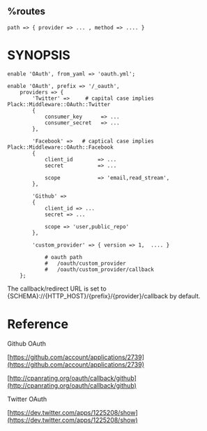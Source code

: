 ## %routes

	path => { provider => ... , method => .... }

# SYNOPSIS

	enable 'OAuth', from_yaml => 'oauth.yml';

	enable 'OAuth', prefix => '/_oauth',
        providers => {
            'Twitter' =>     # capital case implies Plack::Middleware::OAuth::Twitter
            {
                consumer_key      => ...
                consumer_secret   => ...
            },

            'Facebook' =>   # captical case implies Plack::Middleware::OAuth::Facebook
            {
                client_id        => ...
                secret           => ...

                scope            => 'email,read_stream',
            },

            'Github' => 
			{
                client_id => ...
                secret => ...

                scope => 'user,public_repo'
            },

			'custom_provider' => { version => 1,  .... }

				# oauth path
				#   /oauth/custom_provider
				#   /oauth/custom_provider/callback
		};

The callback/redirect URL is set to {SCHEMA}://{HTTP_HOST}/{prefix}/{provider}/callback by default.

# Reference

Github OAuth 

[https://github.com/account/applications/2739](https://github.com/account/applications/2739)

[http://cpanrating.org/oauth/callback/github](http://cpanrating.org/oauth/callback/github)

Twitter OAuth

[https://dev.twitter.com/apps/1225208/show](https://dev.twitter.com/apps/1225208/show)
